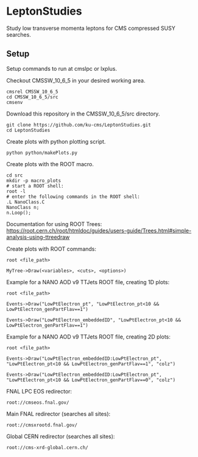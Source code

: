 # LeptonStudies

Study low transverse momenta leptons for CMS compressed SUSY searches.

## Setup

Setup commands to run at cmslpc or lxplus.

Checkout CMSSW_10_6_5 in your desired working area.
```
cmsrel CMSSW_10_6_5
cd CMSSW_10_6_5/src
cmsenv
```

Download this repository in the CMSSW_10_6_5/src directory.
```
git clone https://github.com/ku-cms/LeptonStudies.git
cd LeptonStudies
```

Create plots with python plotting script.
```
python python/makePlots.py
```

Create plots with the ROOT macro.
```
cd src
mkdir -p macro_plots
# start a ROOT shell:
root -l
# enter the following commands in the ROOT shell:
.L NanoClass.C
NanoClass n;
n.Loop();
```

Documentation for using ROOT Trees:
https://root.cern.ch/root/htmldoc/guides/users-guide/Trees.html#simple-analysis-using-ttreedraw

Create plots with ROOT commands:
```
root <file_path>

MyTree->Draw(<variables>, <cuts>, <options>)
```

Example for a NANO AOD v9 TTJets ROOT file, creating 1D plots:
```
root <file_path>

Events->Draw("LowPtElectron_pt", "LowPtElectron_pt<10 && LowPtElectron_genPartFlav==1")

Events->Draw("LowPtElectron_embeddedID", "LowPtElectron_pt<10 && LowPtElectron_genPartFlav==1")
```

Example for a NANO AOD v9 TTJets ROOT file, creating 2D plots:
```
root <file_path>

Events->Draw("LowPtElectron_embeddedID:LowPtElectron_pt", "LowPtElectron_pt<10 && LowPtElectron_genPartFlav==1", "colz")

Events->Draw("LowPtElectron_embeddedID:LowPtElectron_pt", "LowPtElectron_pt<10 && LowPtElectron_genPartFlav==0", "colz")
```

FNAL LPC EOS redirector:
```
root://cmseos.fnal.gov/
```

Main FNAL redirector (searches all sites):
```
root://cmsxrootd.fnal.gov/
```

Global CERN redirector (searches all sites):
```
root://cms-xrd-global.cern.ch/
```

